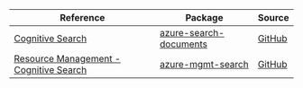 | Reference | Package | Source |
|---|---|---|
|[Cognitive Search](search-documents-readme.md)|[azure-search-documents](https://pypi.org/project/azure-search-documents)|[GitHub](https://github.com/Azure/azure-sdk-for-python/blob/main/sdk/search/azure-search-documents)|
|[Resource Management - Cognitive Search](mgmt-search-readme.md)|[azure-mgmt-search](https://pypi.org/project/azure-mgmt-search)|[GitHub](https://github.com/Azure/azure-sdk-for-python/blob/main/sdk/search/azure-mgmt-search)|
